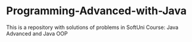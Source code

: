 # Programming-Advanced-with-Java
This is a repository with solutions of problems in SoftUni Course: Java Advanced and Java OOP
